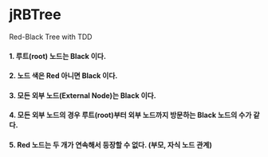 # jRBTree
Red-Black Tree with TDD

#### 1. 루트(root) 노드는 Black 이다.
#### 2. 노드 색은 Red 아니면 Black 이다.
#### 3. 모든 외부 노드(External Node)는 Black 이다.
#### 4. 모든 외부 노드의 경우 루트(root)부터 외부 노드까지 방문하는 Black 노드의 수가 같다.
#### 5. Red 노드는 두 개가 연속해서 등장할 수 없다. (부모, 자식 노드 관계)
